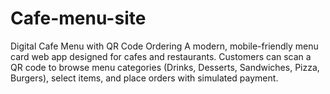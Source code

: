# Cafe-menu-site
Digital Cafe Menu with QR Code Ordering A modern, mobile-friendly menu card web app designed for cafes and restaurants. Customers can scan a QR code to browse menu categories (Drinks, Desserts, Sandwiches, Pizza, Burgers), select items, and place orders with simulated payment.
